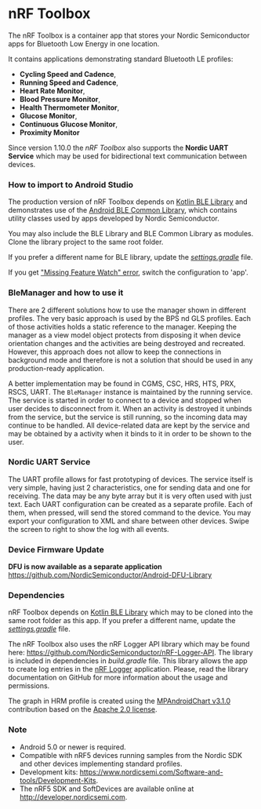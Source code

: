 # nRF Toolbox

The nRF Toolbox is a container app that stores your Nordic Semiconductor apps for Bluetooth Low Energy
in one location.

It contains applications demonstrating standard Bluetooth LE profiles:
* **Cycling Speed and Cadence**,
* **Running Speed and Cadence**,
* **Heart Rate Monitor**,
* **Blood Pressure Monitor**,
* **Health Thermometer Monitor**,
* **Glucose Monitor**,
* **Continuous Glucose Monitor**,
* **Proximity Monitor**

Since version 1.10.0 the *nRF Toolbox* also supports the **Nordic UART Service** which may be used
for bidirectional text communication between devices.

### How to import to Android Studio

The production version of nRF Toolbox depends on
[Kotlin BLE Library](https://github.com/NordicSemiconductor/Kotlin-BLE-Library) and demonstrates
use of the [Android BLE Common Library](https://github.com/NordicPlayground/Android-Common-Libraries), 
which contains utility classes used by apps developed by Nordic Semiconductor.

You may also include the BLE Library and BLE Common Library as modules. Clone the library project
to the same root folder.

If you prefer a different name for BLE library, update the
[*settings.gradle*](https://github.com/NordicSemiconductor/Android-nRF-Toolbox/blob/master/settings.gradle)
file.

If you get ["Missing Feature Watch" error](https://github.com/NordicSemiconductor/Android-nRF-Toolbox/issues/41#issuecomment-355291101),
switch the configuration to 'app'.

### BleManager and how to use it

There are 2 different solutions how to use the manager shown in different profiles.
The very basic approach is used by the BPS nd GLS profiles. Each of those activities holds a
static reference to the manager. Keeping the manager as a view model object protects from disposing it
when device orientation changes and the activities are being destroyed and recreated. However, this
approach does not allow to keep the connections in background mode and therefore is not a solution
that should be used in any production-ready application.

A better implementation may be found in CGMS, CSC, HRS, HTS, PRX, RSCS, UART. The `BleManager` instance is maintained
by the running service. The service is started in order to connect to a device and stopped when user
decides to disconnect from it. When an activity is destroyed it unbinds from the service, but the
service is still running, so the incoming data may continue to be handled. All device-related data
are kept by the service and may be obtained by a activity when it binds to it in order to be
shown to the user.

### Nordic UART Service

The UART profile allows for fast prototyping of devices. The service itself is very simple, having
just 2 characteristics, one for sending data and one for receiving. The data may be any byte array
but it is very often used with just text. Each UART configuration can be created as a separate profile.
Each of them, when pressed, will send the stored command to the device.
You may export your configuration to XML and share between other devices. Swipe the screen to
right to show the log with all events.

### Device Firmware Update

**DFU is now available as a separate application**
https://github.com/NordicSemiconductor/Android-DFU-Library

### Dependencies

nRF Toolbox depends on [Kotlin BLE Library](https://github.com/NordicSemiconductor/Kotlin-BLE-Library)
which may to be cloned into the same root folder as this app. If you prefer a different name,
update the [*settings.gradle*](https://github.com/NordicSemiconductor/Android-BLE-Library/blob/master/settings.gradle) file.

The nRF Toolbox also uses the nRF Logger API library which may be found here:
https://github.com/NordicSemiconductor/nRF-Logger-API. The library is included in dependencies
in *build.gradle* file. This library allows the app to create log entries in the
[nRF Logger](https://play.google.com/store/apps/details?id=no.nordicsemi.android.log) application.
Please, read the library documentation on GitHub for more information about the usage and permissions.

The graph in HRM profile is created using the [MPAndroidChart v3.1.0](https://github.com/PhilJay/MPAndroidChart)
contribution based on the [Apache 2.0 license](http://www.apache.org/licenses/LICENSE-2.0).

### Note
- Android 5.0 or newer is required.
- Compatible with nRF5 devices running samples from the Nordic SDK and other devices implementing
  standard profiles.
- Development kits: https://www.nordicsemi.com/Software-and-tools/Development-Kits.
- The nRF5 SDK and SoftDevices are available online at http://developer.nordicsemi.com.
